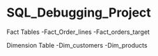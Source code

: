 # SQL_Debugging_Project

Fact Tables
-Fact_Order_lines
-Fact_orders_target

Dimension Table
-Dim_customers
-Dim_products

